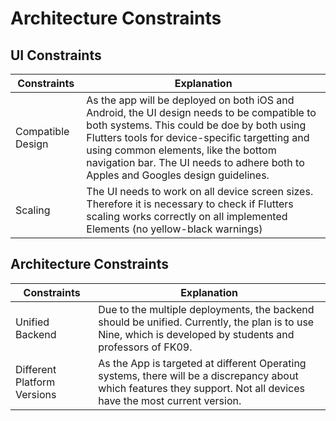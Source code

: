 Architecture Constraints
=======================
## UI Constraints
| Constraints | Explanation |
| --- | --- |
| Compatible Design | As the app will be deployed on both iOS and Android, the UI design needs to be compatible to both systems. This could be doe by both using Flutters tools for device-specific targetting and using common elements, like the bottom navigation bar. The UI needs to adhere both to Apples and Googles design guidelines. |
| Scaling | The UI needs to work on all device screen sizes. Therefore it is necessary to check if Flutters scaling works correctly on all implemented Elements (no yellow-black warnings) |

## Architecture Constraints
| Constraints | Explanation |
| --- | --- |
| Unified Backend | Due to the multiple deployments, the backend should be unified. Currently, the plan is to use Nine, which is developed by students and professors of FK09. |
| Different Platform Versions | As the App is targeted at different Operating systems, there will be a discrepancy about which features they support. Not all devices have the most current version. | 
